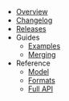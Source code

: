- [Overview](index.md)
- [Changelog](changelog.md)
- [Releases](https://github.com/talmolab/sleap-io/releases)
- Guides
  - [Examples](examples.md)
  - [Merging](merging.md)
- Reference
  - [Model](model.md)
  - [Formats](formats.md)
  - [Full API](reference/)